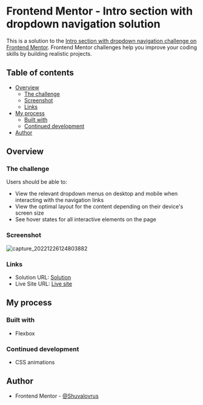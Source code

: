 # Frontend Mentor - Intro section with dropdown navigation solution

This is a solution to the [Intro section with dropdown navigation challenge on Frontend Mentor](https://www.frontendmentor.io/challenges/intro-section-with-dropdown-navigation-ryaPetHE5). Frontend Mentor challenges help you improve your coding skills by building realistic projects. 

## Table of contents

- [Overview](#overview)
  - [The challenge](#the-challenge)
  - [Screenshot](#screenshot)
  - [Links](#links)
- [My process](#my-process)
  - [Built with](#built-with)
  - [Continued development](#continued-development)
- [Author](#author)

## Overview

### The challenge

Users should be able to:

- View the relevant dropdown menus on desktop and mobile when interacting with the navigation links
- View the optimal layout for the content depending on their device's screen size
- See hover states for all interactive elements on the page

### Screenshot

![capture_20221226124803882](https://user-images.githubusercontent.com/59483799/209535050-da4753b4-f055-4a25-887f-8e2698f6230a.png)

### Links

- Solution URL: [Solution](https://github.com/Shuvalovrus/intro-section-with-dropdown-navigation-main)
- Live Site URL: [Live site](https://shuvalovrus.github.io/intro-section-with-dropdown-navigation-main/)

## My process

### Built with

- Flexbox

### Continued development

- CSS animations

## Author

- Frontend Mentor - [@Shuvalovrus](https://www.frontendmentor.io/profile/yourusername)

